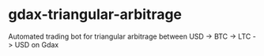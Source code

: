 # gdax-triangular-arbitrage
Automated trading bot for triangular arbitrage between USD -> BTC -> LTC -> USD on Gdax
